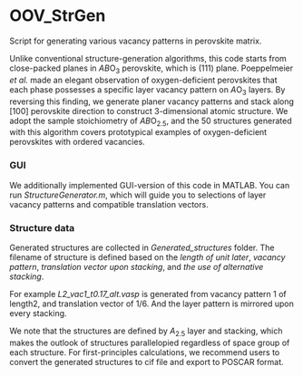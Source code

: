 # OOV_StrGen
Script for generating various vacancy patterns in perovskite matrix. 

Unlike conventional structure-generation algorithms, this code starts from close-packed planes in *AB*O<sub>3</sub> perovskite, which is (111) plane. Poeppelmeier *et al.* made an elegant observation of oxygen-deficient perovskites that each phase possesses a specific layer vacancy pattern on *A*O<sub>3</sub> layers. By reversing this finding, we generate planer vacancy patterns and stack along [100] perovskite direction to construct 3-dimensional atomic structure. We adopt the sample stoichiometry of *AB*O<sub>2.5</sub>, and the 50 structures generated with this algorithm covers prototypical examples of oxygen-deficient perovskites with ordered vacancies.

### GUI
We additionally implemented GUI-version of this code in MATLAB.
You can run *StructureGenerator.m*, which will guide you to selections of layer vacancy patterns and compatible translation vectors.

### Structure data
Generated structures are collected in *Generated_structures* folder. The filename of structure is defined based on the *length of unit later*, *vacancy pattern*, *translation vector upon stacking*, and *the use of alternative stacking*.

For example *L2_vac1_t0.17_alt.vasp* is generated from vacancy pattern 1 of length2, and translation vector of 1/6. And the layer pattern is mirrored upon every stacking.

We note that the structures are defined by *A*<sub>2.5</sub> layer and stacking, which makes the outlook of structures parallelopied regardless of space group of each structure. For first-principles calculations, we recommend users to convert the generated structures to cif file and export to POSCAR format.

